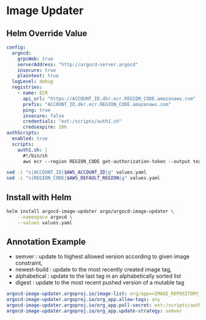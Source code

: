 # Image Updater
## Helm Override Value
``` yaml title="values.yaml"
config:
  argocd:
    grpcWeb: true
    serverAddress: "http://argocd-server.argocd"
    insecure: true
    plaintext: true
  logLevel: debug
  registries:
    - name: ECR
      api_url: "https://ACCOUNT_ID.dkr.ecr.REGION_CODE.amazonaws.com"
      prefix: "ACCOUNT_ID.dkr.ecr.REGION_CODE.amazonaws.com"
      ping: true
      insecure: false
      credentials: "ext:/scripts/auth1.sh"
      credsexpire: 10h
authScripts:
  enabled: true
  scripts:
    auth1.sh: |
      #!/bin/sh
      aws ecr --region REGION_CODE get-authorization-token --output text --query 'authorizationData[].authorizationToken' | base64 -d
```
``` bash
sed -i "s|ACCOUNT_ID|$AWS_ACCOUNT_ID|g" values.yaml
sed -i "s|REGION_CODE|$AWS_DEFAULT_REGION|g" values.yaml
```
## Install with Helm
``` bash
helm install argocd-image-updater argo/argocd-image-updater \
    --namespace argocd \
    --values values.yaml
```
## Annotation Example
- semver : update to highest allowed version according to given image constraint,
- newest-build : update to the most recently created image tag,
- alphabetical : update to the last tag in an alphabetically sorted list
- digest : update to the most recent pushed version of a mutable tag

``` yaml
argocd-image-updater.argoproj.io/image-list: org/app=<IMAGE_REPOSITORY_URL>/<IMAGE_REPOSITORY_NAME>
argocd-image-updater.argoproj.io/org_app.allow-tags: any
argocd-image-updater.argoproj.io/org_app.pull-secret: ext:/scripts/auth1.sh
argocd-image-updater.argoproj.io/org_app.update-strategy: semver
```
